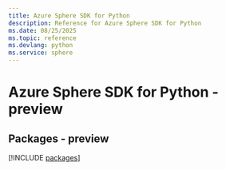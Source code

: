 ```yaml
---
title: Azure Sphere SDK for Python
description: Reference for Azure Sphere SDK for Python
ms.date: 08/25/2025
ms.topic: reference
ms.devlang: python
ms.service: sphere
---
```

# Azure Sphere SDK for Python - preview
## Packages - preview
[!INCLUDE [packages](sphere-index.md)]